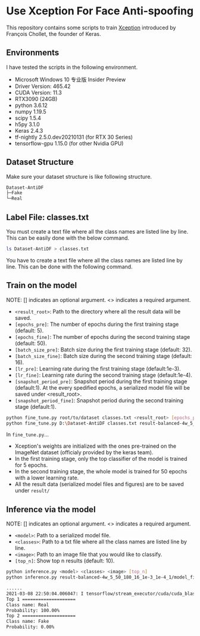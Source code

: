 # Use Xception For Face Anti-spoofing

This repository contains some scripts to train [Xception](https://arxiv.org/pdf/1610.02357.pdf) introduced by François Chollet, the founder of Keras.

## Environments

I have tested the scripts in the following environment.

* Microsoft Windows 10 专业版 Insider Preview
* Driver Version: 465.42
* CUDA Version: 11.3  
* RTX3090 (24GB)
* python 3.6.12
* numpy 1.19.5
* scipy 1.5.4
* h5py 3.1.0
* Keras 2.4.3
* tf-nightly 2.5.0.dev20210131 (for RTX 30 Series)
* tensorflow-gpu 1.15.0 (for other Nvidia GPU)

## Dataset Structure

Make sure your dataset structure is like following structure.
```bash
Dataset-AntiDF
├─Fake
└─Real
```

## Label File: classes.txt

You must create a text file where all the class names are listed line by line.  
This can be easily done with the below command.

```bash
ls Dataset-AntiDF > classes.txt
```
You have to create a text file where all the class names are listed line by line. This can be done with the following command.

## Train on the model

NOTE: [] indicates an optional argument. <> indicates a required argument.

* `<result_root>`: Path to the directory where all the result data will be saved.
* `[epochs_pre]`: The number of epochs during the first training stage (default: 5).
* `[epochs_fine]`: The number of epochs during the second training stage (default: 50).
* `[batch_size_pre]`: Batch size during the first training stage (default: 32).
* `[batch_size_fine]`: Batch size during the second training stage (default: 16).
* `[lr_pre]`: Learning rate during the first training stage (default:1e-3).
* `[lr_fine]`: Learning rate during the second training stage (default:1e-4).
* `[snapshot_period_pre]`: Snapshot period during the first training stage (default:1). At the every spedified epochs, a serialized model file will be saved under <result_root>.
* `[snapshot_period_fine]`: Snapshot period during the second training stage (default:1).

```bash
python fine_tune.py root/to/dataset classes.txt <result_root> [epochs_pre] [epochs_fine] [batch_size_pre] [batch_size_fine] [lr_pre] [lr_fine] [snapshot_period_pre] [snapshot_period_fine]
python fine_tune.py D:\Dataset-AntiDF classes.txt result-balanced-4w_5_50_180_16_1e-3_1e-4_2/ --epochs_pre 5 --epochs_fine 50 --batch_size_pre 180 --batch_size_fine 16 --lr_pre 1e-3 --lr_fine 1e-4
```

In `fine_tune.py`...  

* Xception's weights are initialized with the ones pre-trained on the ImageNet dataset (officialy provided by the keras team).
* In the first training stage, only the top classifier of the model is trained for 5 epochs.
* In the second training stage, the whole model is trained for 50 epochs with a lower learning rate.
* All the result data (serialized model files and figures) are to be saved under `result/`


## Inference via the model

NOTE: [] indicates an optional argument. <> indicates a required argument.

* `<model>`: Path to a serialized model file.
* `<classes>`: Path to a txt file where all the class names are listed line by line.
* `<image>`: Path to an image file that you would like to classify.
* `[top_n]`: Show top n results (default: 10).

```bash
python inference.py <model> <classes> <image> [top_n]
python inference.py result-balanced-4w_5_50_180_16_1e-3_1e-4_1/model_fine_final.h5 classes.txt images/Image.jpeg --top_n 2
```
```bash
......
2021-03-08 22:50:04.006047: I tensorflow/stream_executor/cuda/cuda_blas.cc:1838] TensorFloat-32 will be used for the matrix multiplication. This will only be logged once.
Top 1 ====================
Class name: Real
Probability: 100.00%
Top 2 ====================
Class name: Fake
Probability: 0.00%
```

